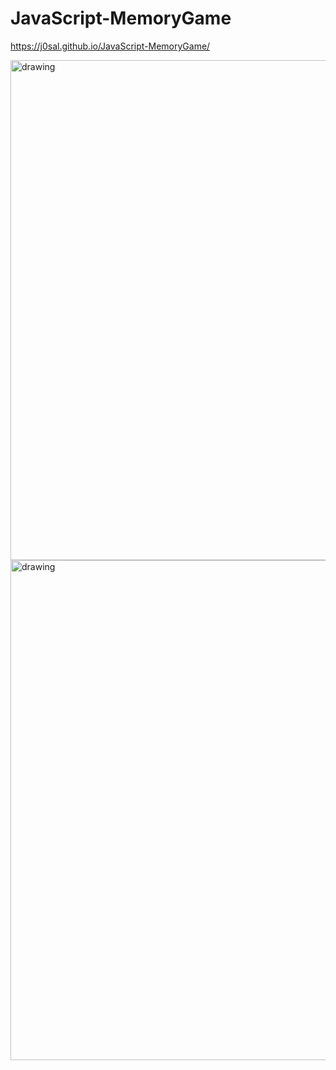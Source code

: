 # JavaScript-MemoryGame

https://j0sal.github.io/JavaScript-MemoryGame/

<img src="https://user-images.githubusercontent.com/52382282/128981215-1ca3710b-2c4b-466c-8324-61d07f46a318.png" alt="drawing" width="800"/>
<img src="https://user-images.githubusercontent.com/52382282/128981287-e6744aa6-e4d1-4a5c-9620-3844bd0c7bba.png" alt="drawing" width="800"/>

